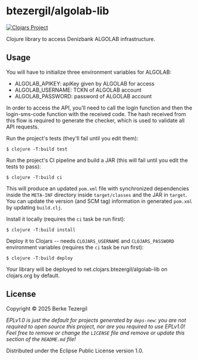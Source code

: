 # btezergil/algolab-lib

[![Clojars Project](https://img.shields.io/clojars/v/org.clojars.btezergil/algolab-lib.svg)](https://clojars.org/org.clojars.btezergil/algolab-lib)

Clojure library to access Denizbank ALGOLAB infrastructure.

## Usage

You will have to initialize three environment variables for ALGOLAB:
- ALGOLAB_APIKEY: apiKey given by ALGOLAB for access
- ALGOLAB_USERNAME: TCKN of ALGOLAB account
- ALGOLAB_PASSWORD: password of ALGOLAB account

In order to access the API, you'll need to call the login function and then the login-sms-code function with the received code.
The hash received from this flow is required to generate the checker, which is used to validate all API requests.

Run the project's tests (they'll fail until you edit them):

    $ clojure -T:build test

Run the project's CI pipeline and build a JAR (this will fail until you edit the tests to pass):

    $ clojure -T:build ci

This will produce an updated `pom.xml` file with synchronized dependencies inside the `META-INF`
directory inside `target/classes` and the JAR in `target`. You can update the version (and SCM tag)
information in generated `pom.xml` by updating `build.clj`.

Install it locally (requires the `ci` task be run first):

    $ clojure -T:build install

Deploy it to Clojars -- needs `CLOJARS_USERNAME` and `CLOJARS_PASSWORD` environment
variables (requires the `ci` task be run first):

    $ clojure -T:build deploy

Your library will be deployed to net.clojars.btezergil/algolab-lib on clojars.org by default.

## License

Copyright © 2025 Berke Tezergil

_EPLv1.0 is just the default for projects generated by `deps-new`: you are not_
_required to open source this project, nor are you required to use EPLv1.0!_
_Feel free to remove or change the `LICENSE` file and remove or update this_
_section of the `README.md` file!_

Distributed under the Eclipse Public License version 1.0.
